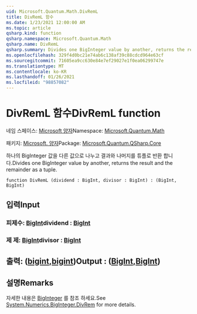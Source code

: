 ```yaml
---
uid: Microsoft.Quantum.Math.DivRemL
title: DivRemL 함수
ms.date: 1/23/2021 12:00:00 AM
ms.topic: article
qsharp.kind: function
qsharp.namespace: Microsoft.Quantum.Math
qsharp.name: DivRemL
qsharp.summary: Divides one BigInteger value by another, returns the result and the remainder as a tuple.
ms.openlocfilehash: 329f4d0bc21e74ab6c138af39c88cdcd964e63cf
ms.sourcegitcommit: 71605ea9cc630e84e7ef29027e1f0ea06299747e
ms.translationtype: MT
ms.contentlocale: ko-KR
ms.lasthandoff: 01/26/2021
ms.locfileid: "98857082"
---
```

# <a name="divreml-function"></a><span data-ttu-id="00276-102">DivRemL 함수</span><span class="sxs-lookup"><span data-stu-id="00276-102">DivRemL function</span></span>

<span data-ttu-id="00276-103">네임 스페이스: [Microsoft 양자](xref:Microsoft.Quantum.Math)</span><span class="sxs-lookup"><span data-stu-id="00276-103">Namespace: [Microsoft.Quantum.Math](xref:Microsoft.Quantum.Math)</span></span>

<span data-ttu-id="00276-104">패키지: [Microsoft. 양자](https://nuget.org/packages/Microsoft.Quantum.QSharp.Core)</span><span class="sxs-lookup"><span data-stu-id="00276-104">Package: [Microsoft.Quantum.QSharp.Core](https://nuget.org/packages/Microsoft.Quantum.QSharp.Core)</span></span>


<span data-ttu-id="00276-105">하나의 BigInteger 값을 다른 값으로 나누고 결과와 나머지를 튜플로 반환 합니다.</span><span class="sxs-lookup"><span data-stu-id="00276-105">Divides one BigInteger value by another, returns the result and the remainder as a tuple.</span></span>

```qsharp
function DivRemL (dividend : BigInt, divisor : BigInt) : (BigInt, BigInt)
```


## <a name="input"></a><span data-ttu-id="00276-106">입력</span><span class="sxs-lookup"><span data-stu-id="00276-106">Input</span></span>

### <a name="dividend--bigint"></a><span data-ttu-id="00276-107">피제수: [BigInt](xref:microsoft.quantum.lang-ref.bigint)</span><span class="sxs-lookup"><span data-stu-id="00276-107">dividend : [BigInt](xref:microsoft.quantum.lang-ref.bigint)</span></span>




### <a name="divisor--bigint"></a><span data-ttu-id="00276-108">제 제: [BigInt](xref:microsoft.quantum.lang-ref.bigint)</span><span class="sxs-lookup"><span data-stu-id="00276-108">divisor : [BigInt](xref:microsoft.quantum.lang-ref.bigint)</span></span>





## <a name="output--bigintbigint"></a><span data-ttu-id="00276-109">출력: ([bigint](xref:microsoft.quantum.lang-ref.bigint),[bigint](xref:microsoft.quantum.lang-ref.bigint))</span><span class="sxs-lookup"><span data-stu-id="00276-109">Output : ([BigInt](xref:microsoft.quantum.lang-ref.bigint),[BigInt](xref:microsoft.quantum.lang-ref.bigint))</span></span>



## <a name="remarks"></a><span data-ttu-id="00276-110">설명</span><span class="sxs-lookup"><span data-stu-id="00276-110">Remarks</span></span>

<span data-ttu-id="00276-111">자세한 내용은 [BigInteger](https://docs.microsoft.com/dotnet/api/system.numerics.biginteger.divrem) 를 참조 하세요.</span><span class="sxs-lookup"><span data-stu-id="00276-111">See [System.Numerics.BigInteger.DivRem](https://docs.microsoft.com/dotnet/api/system.numerics.biginteger.divrem) for more details.</span></span>
